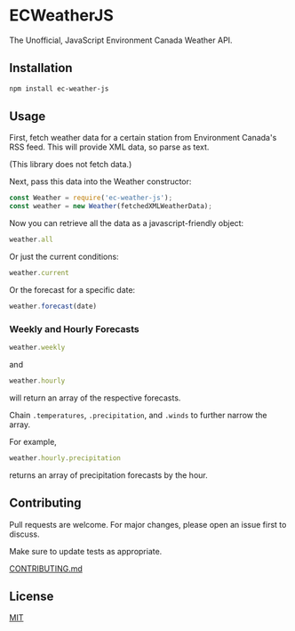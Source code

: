 # ECWeatherJS

The Unofficial, JavaScript Environment Canada Weather API.

## Installation

```bash
npm install ec-weather-js
```

## Usage

First, fetch weather data for a certain station from Environment Canada's RSS feed. This will provide XML data, so parse as text.

(This library does not fetch data.)

Next, pass this data into the Weather constructor:
```js
const Weather = require('ec-weather-js');
const weather = new Weather(fetchedXMLWeatherData);
```

Now you can retrieve all the data as a javascript-friendly object:
```js
weather.all
```

Or just the current conditions:
```js
weather.current
```

Or the forecast for a specific date:
```js
weather.forecast(date)
```

### Weekly and Hourly Forecasts

```js
weather.weekly
```
and
```js
weather.hourly
```
will return an array of the respective forecasts.

Chain ```.temperatures```, ```.precipitation```, and ```.winds``` to further narrow the array.

For example,
```js
weather.hourly.precipitation
```
returns an array of precipitation forecasts by the hour.

## Contributing

Pull requests are welcome. For major changes, please open an issue first to discuss.

Make sure to update tests as appropriate.

[CONTRIBUTING.md](CONTRIBUTING.md)

## License

[MIT](LICENSE.md)